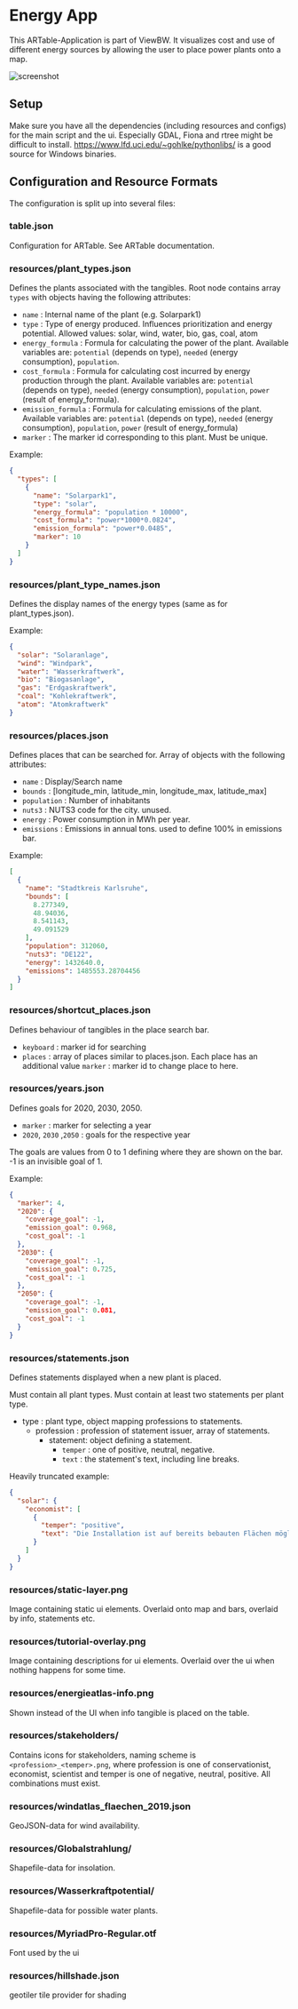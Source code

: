 # Energy App
This ARTable-Application is part of ViewBW. It visualizes cost and use of different energy sources by allowing 
the user to place power plants onto a map.

![screenshot](https://github.com/iums-ka/ARTable/blob/master/energy_app/screenshot.png)

## Setup
Make sure you have all the dependencies (including resources and configs) for the main script and the ui.
Especially GDAL, Fiona and rtree might be difficult to install.
https://www.lfd.uci.edu/~gohlke/pythonlibs/ is a good source for Windows binaries.

## Configuration and Resource Formats
The configuration is split up into several files:
### table.json
Configuration for ARTable. See ARTable documentation.
### resources/plant_types.json
Defines the plants associated with the tangibles.
Root node contains array `types` with objects having the following attributes:
* `name` : Internal name of the plant (e.g. Solarpark1)
* `type` : Type of energy produced. Influences prioritization and energy potential.
  Allowed values: solar, wind, water, bio, gas, coal, atom
* `energy_formula` : Formula for calculating the power of the plant. 
  Available variables are: `potential` (depends on type), `needed` (energy consumption), `population`.
* `cost_formula` : Formula for calculating cost incurred by energy production through the plant.
  Available variables are: `potential` (depends on type), `needed` (energy consumption), `population`,
  `power` (result of energy_formula).
* `emission_formula` : Formula for calculating emissions of the plant. 
  Available variables are: `potential` (depends on type), `needed` (energy consumption), `population`,
  `power` (result of energy_formula)
* `marker` : The marker id corresponding to this plant. Must be unique.

Example:

```json
{
  "types": [
    {
      "name": "Solarpark1",
      "type": "solar",
      "energy_formula": "population * 10000",
      "cost_formula": "power*1000*0.0824",
      "emission_formula": "power*0.0485",
      "marker": 10
    }
  ]
}
```
### resources/plant_type_names.json
Defines the display names of the energy types (same as for plant_types.json).

Example:
```json
{
  "solar": "Solaranlage",
  "wind": "Windpark",
  "water": "Wasserkraftwerk",
  "bio": "Biogasanlage",
  "gas": "Erdgaskraftwerk",
  "coal": "Kohlekraftwerk",
  "atom": "Atomkraftwerk"
}

```
### resources/places.json
Defines places that can be searched for.
Array of objects with the following attributes:
* `name` : Display/Search name
* `bounds` : [longitude_min, latitude_min, longitude_max, latitude_max]
* `population` : Number of inhabitants
* `nuts3` : NUTS3 code for the city. unused.
* `energy` : Power consumption in MWh per year.
* `emissions` : Emissions in annual tons. used to define 100% in emissions bar.

Example:
```json
[
  {
    "name": "Stadtkreis Karlsruhe",
    "bounds": [
      8.277349,
      48.94036,
      8.541143,
      49.091529
    ],
    "population": 312060,
    "nuts3": "DE122",
    "energy": 1432640.0,
    "emissions": 1485553.28704456
  }
]
```
### resources/shortcut_places.json
Defines behaviour of tangibles in the place search bar.
* `keyboard` : marker id for searching
* `places` : array of places similar to places.json. Each place has an additional 
value `marker` : marker id to change place to here.
### resources/years.json
Defines goals for 2020, 2030, 2050.
* `marker` : marker for selecting a year
* `2020`, `2030` ,`2050` : goals for the respective year 

The goals are values from 0 to 1 defining where they are shown on the bar. 
-1 is an invisible goal of 1.

Example:
```json
{
  "marker": 4,
  "2020": {
    "coverage_goal": -1,
    "emission_goal": 0.968,
    "cost_goal": -1
  },
  "2030": {
    "coverage_goal": -1,
    "emission_goal": 0.725,
    "cost_goal": -1
  },
  "2050": {
    "coverage_goal": -1,
    "emission_goal": 0.081,
    "cost_goal": -1
  }
}
```
### resources/statements.json
Defines statements displayed when a new plant is placed.

Must contain all plant types.
Must contain at least two statements per plant type.

* type : plant type, object mapping professions to statements.
    * profession : profession of statement issuer, array of statements.
        * statement: object defining a statement.
            * `temper` : one of positive, neutral, negative.
            * `text` : the statement's text, including line breaks.

Heavily truncated example:
```json
{
  "solar": {
    "economist": [
      {
        "temper": "positive",
        "text": "Die Installation ist auf bereits bebauten Flächen möglich."
      }
    ]
  }
}
```
### resources/static-layer.png
Image containing static ui elements. Overlaid onto map and bars, overlaid by info, statements etc.
### resources/tutorial-overlay.png
Image containing descriptions for ui elements. Overlaid over the ui when nothing happens for some time.
### resources/energieatlas-info.png
Shown instead of the UI when info tangible is placed on the table.
### resources/stakeholders/
Contains icons for stakeholders, naming scheme is `<profession>_<temper>.png`, where profession is one of
conservationist, economist, scientist and temper is one of negative, neutral, positive. 
All combinations must exist.
### resources/windatlas_flaechen_2019.json
GeoJSON-data for wind availability.
### resources/Globalstrahlung/
Shapefile-data for insolation.
### resources/Wasserkraftpotential/
Shapefile-data for possible water plants.
### resources/MyriadPro-Regular.otf
Font used by the ui
### resources/hillshade.json
geotiler tile provider for shading
